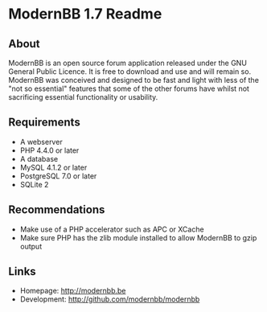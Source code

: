 ModernBB 1.7 Readme
===================

## About
ModernBB is an open source forum application released under the GNU General Public Licence. It is free to download and use and will remain so. ModernBB was conceived and designed to be fast and light with less of the "not so essential" features that some of the other forums have whilst not sacrificing essential functionality or usability.

## Requirements
 - A webserver
 - PHP 4.4.0 or later
 - A database
  - MySQL 4.1.2 or later
  - PostgreSQL 7.0 or later
  - SQLite 2

## Recommendations
 - Make use of a PHP accelerator such as APC or XCache
 - Make sure PHP has the zlib module installed to allow ModernBB to gzip output

## Links
 - Homepage: http://modernbb.be
 - Development: http://github.com/modernbb/modernbb
